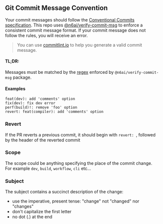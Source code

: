 ## Git Commit Message Convention

Your commit messages should follow the [Conventional Commits specification](https://www.conventionalcommits.org/). This repo uses [@n6ai/verify-commit-msg](https://github.com/n6ai/verify-commit-msg) to enforce a consistent commit message format. If your commit message does not follow the rules, you will receive an error.

> You can use [commitlint.io](https://commitlint.io/) to help you generate a valid commit message.

#### TL;DR:

Messages must be matched by the [regex](https://github.com/n6ai/verify-commit-msg#commit-message) enforced by `@n6ai/verify-commit-msg` package.

#### Examples

```
feat(dev): add 'comments' option
fix(dev): fix dev error
perf(build)!: remove 'foo' option
revert: feat(compiler): add 'comments' option
```

### Revert

If the PR reverts a previous commit, it should begin with `revert: `, followed by the header of the reverted commit

### Scope

The scope could be anything specifying the place of the commit change. For example `dev`, `build`, `workflow`, `cli` etc...

### Subject

The subject contains a succinct description of the change:

- use the imperative, present tense: "change" not "changed" nor "changes"
- don't capitalize the first letter
- no dot (.) at the end
